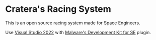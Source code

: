 # Cratera's Racing System 

This is an open source racing system made for Space Engineers. 

Use [Visual Studio 2022](https://visualstudio.microsoft.com/pt-br/vs/community/) with [Malware's Development Kit for SE](https://github.com/malware-dev/MDK-SE/wiki/Getting-Started-with-MDK) plugin.
